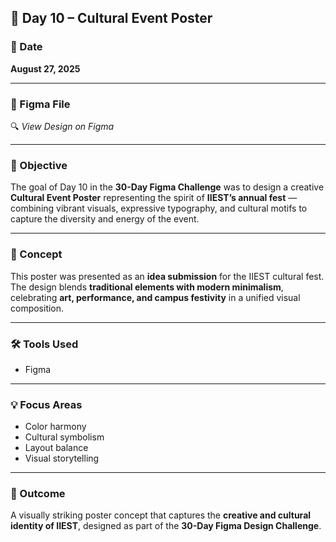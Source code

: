 🌸 **Day 10 – Cultural Event Poster**  
---

### 📅 Date  
**August 27, 2025**

---

### 🔗 Figma File  
🔍 *View Design on Figma*

---

### 🎯 Objective  
The goal of Day 10 in the **30-Day Figma Challenge** was to design a creative **Cultural Event Poster** representing the spirit of **IIEST’s annual fest** — combining vibrant visuals, expressive typography, and cultural motifs to capture the diversity and energy of the event.

---

### 🎨 Concept  
This poster was presented as an **idea submission** for the IIEST cultural fest.  
The design blends **traditional elements with modern minimalism**, celebrating **art, performance, and campus festivity** in a unified visual composition.

---

### 🛠️ Tools Used  
- Figma

---

### 💡 Focus Areas  
- Color harmony  
- Cultural symbolism  
- Layout balance  
- Visual storytelling  

---

### 📸 Outcome  
A visually striking poster concept that captures the **creative and cultural identity of IIEST**, designed as part of the **30-Day Figma Design Challenge**.

